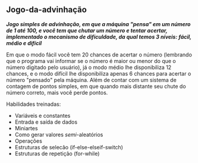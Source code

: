 ## Jogo-da-advinhação

**_Jogo simples de advinhação, em que a máquina *"pensa"* em um número de 1 até 100, e você tem que chutar um número e tentar acertar, implementado o mecanismo de dificuldade, da qual temos 3 níveis: fácil, médio e difícil_**

Em que o modo fácil você tem 20 chances de acertar o número (lembrando que o programa vai informar se o número é maior ou menor do que o número digitado pelo usuário), já o modo médio lhe disponibiliza 12 chances, e o modo difícil lhe disponibiliza apenas 6 chances para acertar o número "pensado" pela máquina. Além de contar com um sistema de contagem de pontos simples, em que quando mais distante seu chute do número correto, mais você perde pontos.

Habilidades treinadas:

- Variáveis e constantes
- Entrada e saída de dados
- Miniartes
- Como gerar valores *semi*-aleatórios
- Operações
- Estruturas de selecão (if-else-elseif-switch)
- Estruturas de repetição (for-while)
